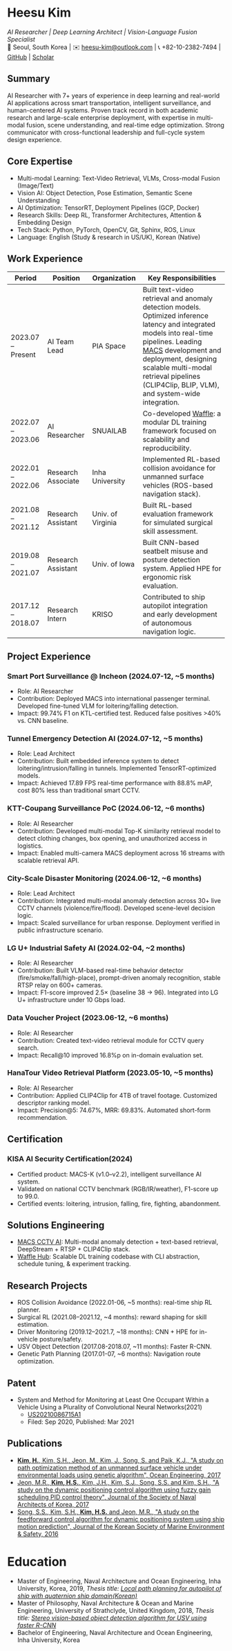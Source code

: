 <!-- <img src="https://github.com/oneQuery/oneQuery.github.io/assets/24229051/59754b18-5a66-4ec7-b8c2-5f6166af9485" width="141" height="180"> -->

# Heesu Kim
_AI Researcher | Deep Learning Architect | Vision-Language Fusion Specialist_  
📍 Seoul, South Korea | ✉️ heesu-kim@outlook.com | 📞 +82-10-2382-7494 | [GitHub](https://github.com/heesu-pia) | [Scholar](https://scholar.google.com/citations?hl=en&user=foCKZlQAAAAJ)

## Summary
AI Researcher with 7+ years of experience in deep learning and real-world AI applications across smart transportation, intelligent surveillance, and human-centered AI systems. Proven track record in both academic research and large-scale enterprise deployment, with expertise in multi-modal fusion, scene understanding, and real-time edge optimization. Strong communicator with cross-functional leadership and full-cycle system design experience.

## Core Expertise
- Multi-modal Learning: Text-Video Retrieval, VLMs, Cross-modal Fusion (Image/Text)
- Vision AI: Object Detection, Pose Estimation, Semantic Scene Understanding
- AI Optimization: TensorRT, Deployment Pipelines (GCP, Docker)
- Research Skills: Deep RL, Transformer Architectures, Attention & Embedding Design
- Tech Stack: Python, PyTorch, OpenCV, Git, Sphinx, ROS, Linux
- Language: English (Study & research in US/UK), Korean (Native)

## Work Experience

| Period             | Position              | Organization     | Key Responsibilities                                                                                          |
|--------------------|------------------------|------------------|----------------------------------------------------------------------------------------------------------------|
| 2023.07 – Present  | AI Team Lead           | PIA Space        | Built text-video retrieval and anomaly detection models. Optimized inference latency and integrated models into real-time pipelines. Leading [MACS](https://pia.space/#MACS) development and deployment, designing scalable multi-modal retrieval pipelines (CLIP4Clip, BLIP, VLM), and system-wide integration. |
| 2022.07 – 2023.06  | AI Researcher          | SNUAILAB         | Co-developed [Waffle](https://github.com/snuailab/waffle_hub): a modular DL training framework focused on scalability and reproducibility.              |
| 2022.01 – 2022.06  | Research Associate     | Inha University  | Implemented RL-based collision avoidance for unmanned surface vehicles (ROS-based navigation stack).         |
| 2021.08 – 2021.12  | Research Assistant     | Univ. of Virginia| Built RL-based evaluation framework for simulated surgical skill assessment.                                 |
| 2019.08 – 2021.07  | Research Assistant     | Univ. of Iowa    | Built CNN-based seatbelt misuse and posture detection system. Applied HPE for ergonomic risk evaluation.     |
| 2017.12 – 2018.07  | Research Intern        | KRISO            | Contributed to ship autopilot integration and early development of autonomous navigation logic.              |

## **Project Experience**

### Smart Port Surveillance @ Incheon (2024.07-12, ~5 months)
- Role: AI Researcher
- Contribution: Deployed MACS into international passenger terminal. Developed fine-tuned VLM for loitering/falling detection.
- Impact: 99.74% F1 on KTL-certified test. Reduced false positives >40% vs. CNN baseline.

### Tunnel Emergency Detection AI (2024.07-12, ~5 months)
- Role: Lead Architect
- Contribution: Built embedded inference system to detect loitering/intrusion/falling in tunnels. Implemented TensorRT-optimized models.
- Impact: Achieved 17.89 FPS real-time performance with 88.8% mAP, cost 80% less than traditional smart CCTV.

### KTT-Coupang Surveillance PoC (2024.06-12, ~6 months)
- Role: AI Researcher
- Contribution: Developed multi-modal Top-K similarity retrieval model to detect clothing changes, box opening, and unauthorized access in logistics.
- Impact: Enabled multi-camera MACS deployment across 16 streams with scalable retrieval API.

### City-Scale Disaster Monitoring (2024.06-12, ~6 months)
- Role: Lead Architect
- Contribution: Integrated multi-modal anomaly detection across 30+ live CCTV channels (violence/fire/flood). Developed scene-level decision logic.
- Impact: Scaled surveillance for urban response. Deployment verified in public infrastructure scenario.

### LG U+ Industrial Safety AI (2024.02-04, ~2 months)
- Role: AI Researcher
- Contribution: Built VLM-based real-time behavior detector (fire/smoke/fall/high-place), prompt-driven anomaly recognition, stable RTSP relay on 600+ cameras.
- Impact: F1-score improved 2.5× (baseline 38 → 96). Integrated into LG U+ infrastructure under 10 Gbps load.

### Data Voucher Project (2023.06-12, ~6 months)
- Role: AI Researcher
- Contribution: Created text-video retrieval module for CCTV query search.
- Impact: Recall@10 improved 16.8%p on in-domain evaluation set.

### HanaTour Video Retrieval Platform (2023.05-10, ~5 months)
- Role: AI Researcher
- Contribution: Applied CLIP4Clip for 4TB of travel footage. Customized descriptor ranking model.
- Impact: Precision@5: 74.67%, MRR: 69.83%. Automated short-form recommendation.

## Certification
### **KISA AI Security Certification(2024)**
- Certified product: MACS-K (v1.0–v2.2), intelligent surveillance AI system.
- Validated on national CCTV benchmark (RGB/IR/weather), F1-score up to 99.0.
- Certified events: loitering, intrusion, falling, fire, fighting, abandonment.

## Solutions Engineering
- [MACS CCTV AI](https://pia.space/#MACS): Multi-modal anomaly detection + text-based retrieval, DeepStream + RTSP + CLIP4Clip stack.
- [Waffle Hub](https://github.com/snuailab/waffle_hub): Scalable DL training codebase with CLI abstraction, schedule tuning, & experiment tracking.

## Research Projects
- ROS Collision Avoidance (2022.01-06, ~5 months): real-time ship RL planner.
- Surgical RL (2021.08–2021.12, ~4 months): reward shaping for skill estimation.
- Driver Monitoring (2019.12–2021.7, ~18 months): CNN + HPE for in-vehicle posture/safety.
- USV Object Detection (2017.08-2018.07, ~11 months): Faster R-CNN.
- Genetic Path Planning (2017.01-07, ~6 months): Navigation route optimization.

## Patent
- System and Method for Monitoring at Least One Occupant Within a Vehicle Using a Plurality of Convolutional Neural Networks(2021)  
  - [US20210086715A1](https://patents.google.com/patent/US20210086715A1/en)  
  - Filed: Sep 2020, Published: Mar 2021

## Publications
- [**Kim, H.**, Kim, S.H., Jeon, M., Kim, J., Song, S. and Paik, K.J., "A study on path optimization method of an unmanned surface vehicle under environmental loads using genetic algorithm", Ocean Engineering, 2017](https://doi.org/10.1016/j.oceaneng.2017.07.040)
- [Jeon, M.R., **Kim, H.S.**, Kim, J.H., Kim, S.J., Song, S.S. and Kim, S.H., "A study on the dynamic positioning control algorithm using fuzzy gain scheduling PID control theory", Journal of the Society of Naval Architects of Korea, 2017](http://dx.doi.org/10.3744/SNAK.2017.54.2.102)
- [Song, S.S., Kim, S.H., **Kim, H.S.** and Jeon, M.R., "A study on the feedforward control algorithm for dynamic positioning system using ship motion prediction", Journal of the Korean Society of Marine Environment & Safety, 2016](https://doi.org/10.7837/kosomes.2016.22.1.129)

# Education
- Master of Engineering, Naval Architecture and Ocean Engineering, Inha University, Korea, 2019, _Thesis title: [Local path planning for autopilot of ship with quaternion ship domain(Korean)](https://inha.primo.exlibrisgroup.com/discovery/fulldisplay?docid=alma991009103061005086&context=L&vid=82KST_INH:INHA&lang=ko&search_scope=MyInst_and_CI&adaptor=Local%20Search%20Engine&tab=Everything&query=any,contains,%EA%B9%80%ED%9D%AC%EC%88%98&offset=0)_
- Master of Philosophy, Naval Architecture & Ocean and Marine Engineering, University of Strathclyde, United Kingdom, 2018, _Thesis title: [Stereo vision-based object detection algorithm for USV using faster R-CNN](https://stax.strath.ac.uk/concern/theses/4b29b6075)_
- Bachelor of Engineering, Naval Architecture and Ocean Engineering, Inha University, Korea
